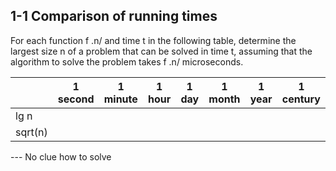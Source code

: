 ## 1-1 Comparison of running times
For each function f .n/ and time t in the following table, determine the largest
size n of a problem that can be solved in time t, assuming that the algorithm to
solve the problem takes f .n/ microseconds. 

|       |1 second|1 minute|1 hour|1 day|1 month|1 year|1 century|
|-------|--------|--------|------|-----|-------|------|---------|
|lg n   |         
|sqrt(n)|

--- No clue how to solve

